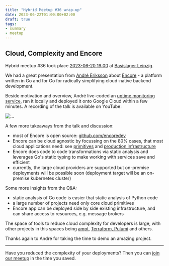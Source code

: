 ```yaml
---
title: "Hybrid Meetup #36 wrap-up"
date: 2023-06-22T01:00:00+02:00
draft: true
tags:
- summary
- meetup
---
```


## Cloud, Complexity and Encore

Hybrid meetup #36 took place [2023-06-20
19:00](https://www.meetup.com/leipzig-golang/events/290666177/) at [Basislager
Leipzig](https://www.basislager.co/).

We had a great presentation from [André
Eriksson](https://www.linkedin.com/in/erikssonandre/) about
[Encore](https://encore.dev/) - a platform written in Go and for Go for
radically simplifying cloud-native backend development.

Beside motivation and overview, André live-coded an [uptime monitoring
service](https://github.com/encoredev/examples/tree/main/uptime), ran it
locally and deployed it onto Google Cloud within a few minutes. A recording of
the talk is available on YouTube:

![...](#)

A few more takeaways from the talk and discussion:

* most of Encore is open source: [github.com/encoredev](https://github.com/encoredev/)
* Encore can be cloud agnostic by focussing on the 80% cases, that most cloud applications need: see [primitives](https://encore.dev/docs/primitives) and [production infrastructure](https://encore.dev/docs/deploy/infra#production-infrastructure)
* Encore does code to code transformations via static analysis and leverages Go's static typing to make working with services save and efficient
* currently, the large cloud providers are supported but on-premise deployments will be possible soon (deployment target will be an on-premise kubernetes cluster)

Some more insights from the Q&A:

* static analysis of Go code is easier that static analysis of Python code
* a large number of projects need only core cloud primitives
* Encore app can be deployed side by side existing infrastructure, and can share access to resources, e.g. message brokers

The space of tools to reduce cloud complexity for developers is large, with other projects in this spaces being [ampt](https://getampt.com/), [Terraform, Pulumi](https://encore.dev/docs/other/vs-terraform) and others.

Thanks again to André for taking the time to demo an amazing project.

----

Have you reduced the complexity of your deployments? Then you can [join our meetup](https://www.meetup.com/Leipzig-Golang/) in the time you saved.


